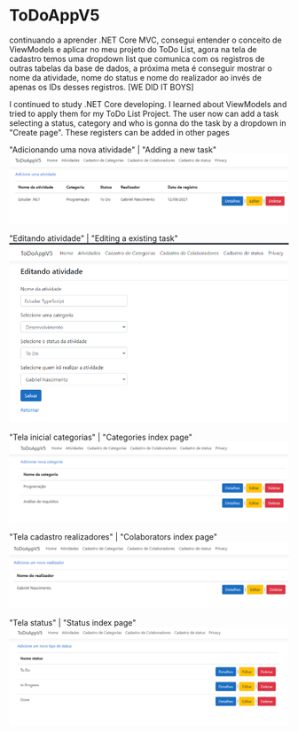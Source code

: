 # ToDoAppV5

continuando a aprender .NET Core MVC, consegui entender o conceito de ViewModels e aplicar no meu projeto do ToDo List, agora na tela de cadastro temos uma dropdown list que comunica com
os registros de outras tabelas da base de dados,  a próxima meta é conseguir mostrar o nome da atividade, nome do status e nome do realizador ao invés de apenas os IDs desses registros. [WE DID IT BOYS]


I continued to study .NET Core developing. I learned about ViewModels and tried to apply them for my ToDo List Project. The user now can add a task selecting a status, category and who is gonna do the task by a dropdown in "Create page". These registers can be added in other pages


"Adicionando uma nova atividade" | "Adding a new task"
![First image](https://github.com/Gabriel-0216/ToDoAppV5/blob/master/images/001_IndexAtividades.PNG)

"Editando atividade"  |  "Editing a existing task"
![Second image](https://github.com/Gabriel-0216/ToDoAppV5/blob/master/images/003_AtividadesEdit.PNG)

 "Tela inicial categorias" | "Categories index page"
![Third image](https://github.com/Gabriel-0216/ToDoAppV5/blob/master/images/002_Categorias.PNG)

"Tela cadastro realizadores" | "Colaborators index page"
![Fourth image](https://github.com/Gabriel-0216/ToDoAppV5/blob/master/images/003_rEALIZADOR.PNG)

"Tela status" | "Status index page"
![Fifth image](https://github.com/Gabriel-0216/ToDoAppV5/blob/master/images/004_STATUS.PNG)
